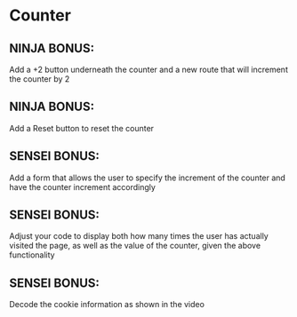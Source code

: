 # Counter

## NINJA BONUS: 
Add a +2 button underneath the counter and a new route that will increment the counter by 2

## NINJA BONUS: 
Add a Reset button to reset the counter

## SENSEI BONUS: 
Add a form that allows the user to specify the increment of the counter and have the counter increment accordingly

## SENSEI BONUS: 
Adjust your code to display both how many times the user has actually visited the page, as well as the value of the counter, given the above functionality

## SENSEI BONUS: 
Decode the cookie information as shown in the video